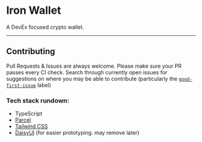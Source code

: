 # Iron Wallet

A DevEx focused crypto wallet.

[parcel]: https://parceljs.org/
[tailwindcss]: https://tailwindcss.com/
[daisyui]: https://daisyui.com/
[foundry]: https://book.getfoundry.sh/
[good-first-issue]: https://github.com/naps62/iron/issues?q=is%3Aopen+is%3Aissue+label%3A%22good+first+issue%22

---

## Contributing

Pull Requests & Issues are always welcome. Please make sure your PR passes every CI check.
Search through currently open issues for suggestions on where you may be able to contribute (particularly the [`good-first-issue`][good-first-issue] label)

### Tech stack rundown:

- TypeScript
- [Parcel][parcel]
- [Tailwind CSS][tailwindcss]
- [DaisyUI][daisyui] (for easier prototyping. may remove later)
